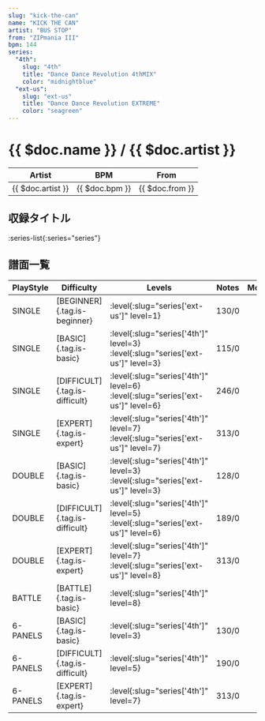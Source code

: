 ```yaml
---
slug: "kick-the-can"
name: "KICK THE CAN"
artist: "BUS STOP"
from: "ZIPmania III"
bpm: 144
series:
  "4th":
    slug: "4th"
    title: "Dance Dance Revolution 4thMIX"
    color: "midnightblue"
  "ext-us":
    slug: "ext-us"
    title: "Dance Dance Revolution EXTREME"
    color: "seagreen"
---
```


# {{ $doc.name }} / {{ $doc.artist }}

|Artist|BPM|From|
|------|---|----|
|{{ $doc.artist }}|{{ $doc.bpm }}|{{ $doc.from }}|

## 収録タイトル

:series-list{:series="series"}

## 譜面一覧

|PlayStyle|Difficulty|Levels|Notes|Movie|
|---------|----------|------|-----|-----|
|SINGLE|[BEGINNER]{.tag.is-beginner}|:level{:slug="series['ext-us']" level=1}|130/0||
|SINGLE|[BASIC]{.tag.is-basic}|:level{:slug="series['4th']" level=3} :level{:slug="series['ext-us']" level=3}|115/0||
|SINGLE|[DIFFICULT]{.tag.is-difficult}|:level{:slug="series['4th']" level=6} :level{:slug="series['ext-us']" level=6}|246/0||
|SINGLE|[EXPERT]{.tag.is-expert}|:level{:slug="series['4th']" level=7} :level{:slug="series['ext-us']" level=7}|313/0||
|DOUBLE|[BASIC]{.tag.is-basic}|:level{:slug="series['4th']" level=3} :level{:slug="series['ext-us']" level=3}|128/0||
|DOUBLE|[DIFFICULT]{.tag.is-difficult}|:level{:slug="series['4th']" level=5} :level{:slug="series['ext-us']" level=6}|189/0||
|DOUBLE|[EXPERT]{.tag.is-expert}|:level{:slug="series['4th']" level=7} :level{:slug="series['ext-us']" level=8}|313/0||
|BATTLE|[BATTLE]{.tag.is-basic}|:level{:slug="series['4th']" level=8}|||
|6-PANELS|[BASIC]{.tag.is-basic}|:level{:slug="series['4th']" level=3}|130/0||
|6-PANELS|[DIFFICULT]{.tag.is-difficult}|:level{:slug="series['4th']" level=5}|190/0||
|6-PANELS|[EXPERT]{.tag.is-expert}|:level{:slug="series['4th']" level=7}|313/0||
